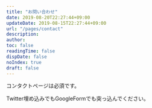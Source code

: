 ```yaml
---
title: "お問い合わせ"
date: 2019-08-20T22:27:44+09:00
updateDate: 2019-08-15T22:27:44+09:00
url: "/pages/contact"
description:
author:
toc: false
readingTime: false
dispDate: false
noIndex: true
draft: false
---
```


コンタクトページは必須です。

Twitter埋め込みでもGoogleFormでも突っ込んでください。

<!-- more -->
